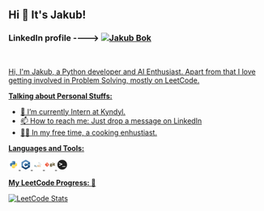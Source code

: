 ## Hi 👋 It's Jakub!

### LinkedIn profile ----> <a href="https://www.linkedin.com/in/jakub-bok-124957270/"><img alt="Jakub Bok" width="22px" src="https://cdn.jsdelivr.net/npm/simple-icons@v3/icons/linkedin.svg" />

<br />

Hi, I'm Jakub, a Python developer and AI Enthusiast. Apart from that I love getting involved in Problem Solving, mostly on LeetCode. 


**Talking about Personal Stuffs:**

- 🔭 I’m currently Intern at Kyndyl.
- 📫 How to reach me: Just drop a message on LinkedIn
- 🧑‍🍳 In my free time, a cooking enhustiast.

**Languages and Tools:**


<code><img height="20" src="https://raw.githubusercontent.com/github/explore/80688e429a7d4ef2fca1e82350fe8e3517d3494d/topics/python/python.png"></code>
<code><img height="20" src="https://raw.githubusercontent.com/github/explore/80688e429a7d4ef2fca1e82350fe8e3517d3494d/topics/cpp/cpp.png"></code>
<code><img height="20" src="https://raw.githubusercontent.com/github/explore/80688e429a7d4ef2fca1e82350fe8e3517d3494d/topics/mysql/mysql.png"></code>
<code><img height="20" src="https://raw.githubusercontent.com/github/explore/80688e429a7d4ef2fca1e82350fe8e3517d3494d/topics/git/git.png"></code>
<code><img height="20" src="https://raw.githubusercontent.com/github/explore/80688e429a7d4ef2fca1e82350fe8e3517d3494d/topics/terminal/terminal.png"></code>

**My LeetCode Progress: 👻**

![LeetCode Stats](https://leetcard.jacoblin.cool/instreddd?theme=dark&font=Overlock&ext=heatmap)
